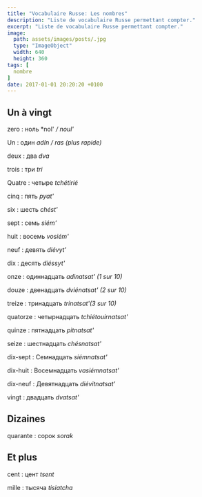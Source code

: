 ```yaml
---
title: "Vocabulaire Russe: Les nombres"
description: "Liste de vocabulaire Russe permettant compter."
excerpt: "Liste de vocabulaire Russe permettant compter."
image:
  path: assets/images/posts/.jpg
  type: "ImageObject"
  width: 640
  height: 360
tags: [
  nombre
]
date: 2017-01-01 20:20:20 +0100
---
```


## Un à vingt

zero
: ноль
*nol' */ noul'*

Un
: один
*adIn / ras (plus rapide)*

deux
: два
*dva*

trois
: три
*tri*

Quatre
: четыре
*tchétirié*

cinq
: пять
*pyat'*

six
: шесть
*chést'*

sept
: семь
*siém'*

huit
: восемь
*vosiém'*

neuf
: девять
*diévyt'*

dix
: десять
*diéssyt'*

onze
: одиннадцать
*adinatsat' (1 sur 10)*

douze
: двенадцать
*dviénatsat' (2 sur 10)*

treize
: тринадцать
*trinatsat'(3 sur 10)*

quatorze
: четырнадцать
*tchiétouirnatsat'*

quinze
: пятнадцать
*pitnatsat'*

seize
: шестнадцать
*chésnatsat'*

dix-sept
: Семнадцать
*siémnatsat'*

dix-huit
: Восемнадцать
*vasiémnatsat'*

dix-neuf
: Девятнадцать
*diévitnatsat'*

vingt
: двадцать
*dvatsat'*


## Dizaines

quarante
: сорок
*sorak*


## Et plus

cent
: цент
*tsent*

mille
: тысяча
*tisiatcha*
